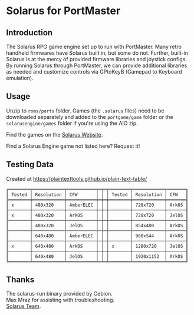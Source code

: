 # Solarus for PortMaster
## Introduction
The Solarus RPG game engine set up to run with PortMaster. Many retro handheld firmwares have Solarus built in, but some do not. Further, built-in Solarus is at the mercy of provided firmware libraries and joystick configs.
By running Solarus through PortMaster, we can provide additional libraries as needed and customize controls via GPtoKeyB (Gamepad to Keyboard emulation).

## Usage
Unzip to `roms/ports` folder. Games (the `.solarus` files) need to be downloaded separately and added to the `portgame/game` folder or the `solarusengine/games` folder if you're using the AIO zip.  

Find the games on the [Solarus Website](https://solarus-games.org/games/).  

Find a Solarus Engine game not listed here? Request it!  

## Testing Data
Created at https://plaintexttools.github.io/plain-text-table/
```
╔════════╤════════════╤═══════════╤═╤═╤════════╤════════════╤═══════╗
║ Tested │ Resolution │ CFW       │ │ │ Tested │ Resolution │ CFW   ║
╠════════╪════════════╪═══════════╪═╪═╪════════╪════════════╪═══════╣
║ x      │ 480x320    │ AmberELEC │ │ │        │ 720x720    │ ArkOS ║
╟────────┼────────────┼───────────┼─┼─┼────────┼────────────┼───────╢
║ x      │ 480x320    │ ArkOS     │ │ │        │ 720x720    │ JelOS ║
╟────────┼────────────┼───────────┼─┼─┼────────┼────────────┼───────╢
║        │ 480x320    │ JelOS     │ │ │        │ 854x480    │ ArkOS ║
╟────────┼────────────┼───────────┼─┼─┼────────┼────────────┼───────╢
║        │ 640x480    │ AmberELEC │ │ │        │ 960x544    │ ArkOS ║
╟────────┼────────────┼───────────┼─┼─┼────────┼────────────┼───────╢
║ x      │ 640x480    │ ArkOS     │ │ │ x      │ 1280x720   │ JelOS ║
╟────────┼────────────┼───────────┼─┼─┼────────┼────────────┼───────╢
║        │ 640x480    │ JelOS     │ │ │        │ 1920x1152  │ ArkOS ║
╚════════╧════════════╧═══════════╧═╧═╧════════╧════════════╧═══════╝
```

## Thanks
The solarus-run binary provided by Cebion.  
Max Mraz for assisting with troubleshooting.  
[Solarus Team](https://solarus-games.org/).
